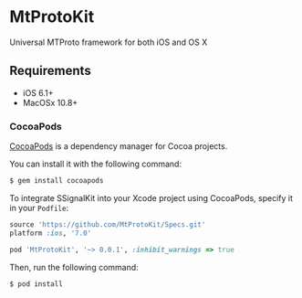 MtProtoKit
==========

Universal MTProto framework for both iOS and OS X

## Requirements

- iOS 6.1+
- MacOSx 10.8+

### CocoaPods

[CocoaPods](http://cocoapods.org) is a dependency manager for Cocoa projects.

You can install it with the following command:

```bash
$ gem install cocoapods
```

To integrate SSignalKit into your Xcode project using CocoaPods, specify it in your `Podfile`:

```ruby
source 'https://github.com/MtProtoKit/Specs.git'
platform :ios, '7.0'

pod 'MtProtoKit', '~> 0.0.1', :inhibit_warnings => true
```

Then, run the following command:

```bash
$ pod install
```

